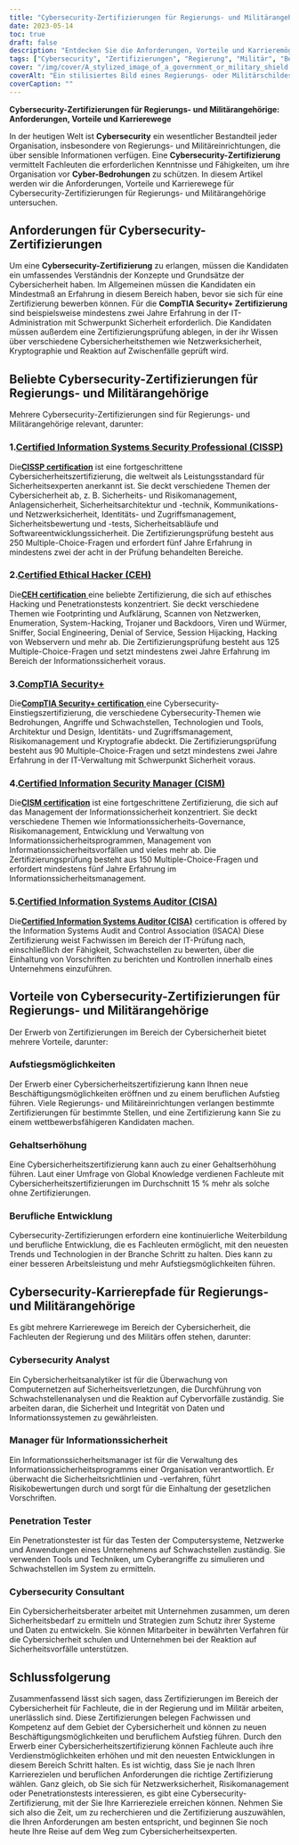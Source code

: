 ```yaml
---
title: "Cybersecurity-Zertifizierungen für Regierungs- und Militärangehörige"
date: 2023-05-14
toc: true
draft: false
description: "Entdecken Sie die Anforderungen, Vorteile und Karrieremöglichkeiten für Cybersecurity-Zertifizierungen im staatlichen und militärischen Bereich."
tags: ["Cybersecurity", "Zertifizierungen", "Regierung", "Militär", "Beruflicher Werdegang", "Informationssicherheit", "Verteidigung", "Sicherheitsfreigabe", "Einhaltung der Vorschriften", "Verordnungen", "Cyberkriminalität", "Cyber-Bedrohungen", "IT-Audit", "Risk Management", "CISSP", "CISM", "Sicherheit+", "CEH", "CAP", "CSSLP"]
cover: "/img/cover/A_stylized_image_of_a_government_or_military_shield.png"
coverAlt: "Ein stilisiertes Bild eines Regierungs- oder Militärschildes mit digitalen Schlössern und Schlüsseln im Hintergrund."
coverCaption: ""
---
```


**Cybersecurity-Zertifizierungen für Regierungs- und Militärangehörige: Anforderungen, Vorteile und Karrierewege**

In der heutigen Welt ist **Cybersecurity** ein wesentlicher Bestandteil jeder Organisation, insbesondere von Regierungs- und Militäreinrichtungen, die über sensible Informationen verfügen. Eine **Cybersecurity-Zertifizierung** vermittelt Fachleuten die erforderlichen Kenntnisse und Fähigkeiten, um ihre Organisation vor **Cyber-Bedrohungen** zu schützen. In diesem Artikel werden wir die Anforderungen, Vorteile und Karrierewege für Cybersecurity-Zertifizierungen für Regierungs- und Militärangehörige untersuchen.

## Anforderungen für Cybersecurity-Zertifizierungen

Um eine **Cybersecurity-Zertifizierung** zu erlangen, müssen die Kandidaten ein umfassendes Verständnis der Konzepte und Grundsätze der Cybersicherheit haben. Im Allgemeinen müssen die Kandidaten ein Mindestmaß an Erfahrung in diesem Bereich haben, bevor sie sich für eine Zertifizierung bewerben können. Für die **CompTIA Security+ Zertifizierung** sind beispielsweise mindestens zwei Jahre Erfahrung in der IT-Administration mit Schwerpunkt Sicherheit erforderlich. Die Kandidaten müssen außerdem eine Zertifizierungsprüfung ablegen, in der ihr Wissen über verschiedene Cybersicherheitsthemen wie Netzwerksicherheit, Kryptographie und Reaktion auf Zwischenfälle geprüft wird.

## Beliebte Cybersecurity-Zertifizierungen für Regierungs- und Militärangehörige

Mehrere Cybersecurity-Zertifizierungen sind für Regierungs- und Militärangehörige relevant, darunter:

### 1.[Certified Information Systems Security Professional (CISSP)](https://www.isc2.org/Certifications/CISSP)

Die[**CISSP certification**](https://www.isc2.org/Certifications/CISSP) ist eine fortgeschrittene Cybersicherheitszertifizierung, die weltweit als Leistungsstandard für Sicherheitsexperten anerkannt ist. Sie deckt verschiedene Themen der Cybersicherheit ab, z. B. Sicherheits- und Risikomanagement, Anlagensicherheit, Sicherheitsarchitektur und -technik, Kommunikations- und Netzwerksicherheit, Identitäts- und Zugriffsmanagement, Sicherheitsbewertung und -tests, Sicherheitsabläufe und Softwareentwicklungssicherheit. Die Zertifizierungsprüfung besteht aus 250 Multiple-Choice-Fragen und erfordert fünf Jahre Erfahrung in mindestens zwei der acht in der Prüfung behandelten Bereiche.

### 2.[Certified Ethical Hacker (CEH)](https://cert.eccouncil.org/certified-ethical-hacker.html)

Die[**CEH certification** ](https://cert.eccouncil.org/certified-ethical-hacker.html) eine beliebte Zertifizierung, die sich auf ethisches Hacking und Penetrationstests konzentriert. Sie deckt verschiedene Themen wie Footprinting und Aufklärung, Scannen von Netzwerken, Enumeration, System-Hacking, Trojaner und Backdoors, Viren und Würmer, Sniffer, Social Engineering, Denial of Service, Session Hijacking, Hacking von Webservern und mehr ab. Die Zertifizierungsprüfung besteht aus 125 Multiple-Choice-Fragen und setzt mindestens zwei Jahre Erfahrung im Bereich der Informationssicherheit voraus.

### 3.[CompTIA Security+](https://simeononsecurity.com/articles/comptias-security-plus-sy0-601-what-do-you-need-to-know/)

Die[**CompTIA Security+ certification** ](https://simeononsecurity.com/articles/comptias-security-plus-sy0-601-what-do-you-need-to-know/) eine Cybersecurity-Einstiegszertifizierung, die verschiedene Cybersecurity-Themen wie Bedrohungen, Angriffe und Schwachstellen, Technologien und Tools, Architektur und Design, Identitäts- und Zugriffsmanagement, Risikomanagement und Kryptografie abdeckt. Die Zertifizierungsprüfung besteht aus 90 Multiple-Choice-Fragen und setzt mindestens zwei Jahre Erfahrung in der IT-Verwaltung mit Schwerpunkt Sicherheit voraus.

### 4.[Certified Information Security Manager (CISM)](https://www.isaca.org/credentialing/cism)

Die[**CISM certification**](https://www.isaca.org/credentialing/cism) ist eine fortgeschrittene Zertifizierung, die sich auf das Management der Informationssicherheit konzentriert. Sie deckt verschiedene Themen wie Informationssicherheits-Governance, Risikomanagement, Entwicklung und Verwaltung von Informationssicherheitsprogrammen, Management von Informationssicherheitsvorfällen und vieles mehr ab. Die Zertifizierungsprüfung besteht aus 150 Multiple-Choice-Fragen und erfordert mindestens fünf Jahre Erfahrung im Informationssicherheitsmanagement.

### 5.[Certified Information Systems Auditor (CISA)](https://www.isaca.org/credentialing/cisa)

Die[**Certified Information Systems Auditor (CISA)**](https://www.isaca.org/credentialing/cisa) certification is offered by the Information Systems Audit and Control Association (ISACA) Diese Zertifizierung weist Fachwissen im Bereich der IT-Prüfung nach, einschließlich der Fähigkeit, Schwachstellen zu bewerten, über die Einhaltung von Vorschriften zu berichten und Kontrollen innerhalb eines Unternehmens einzuführen.

## Vorteile von Cybersecurity-Zertifizierungen für Regierungs- und Militärangehörige

Der Erwerb von Zertifizierungen im Bereich der Cybersicherheit bietet mehrere Vorteile, darunter:

### Aufstiegsmöglichkeiten

Der Erwerb einer Cybersicherheitszertifizierung kann Ihnen neue Beschäftigungsmöglichkeiten eröffnen und zu einem beruflichen Aufstieg führen. Viele Regierungs- und Militäreinrichtungen verlangen bestimmte Zertifizierungen für bestimmte Stellen, und eine Zertifizierung kann Sie zu einem wettbewerbsfähigeren Kandidaten machen.

### Gehaltserhöhung

Eine Cybersicherheitszertifizierung kann auch zu einer Gehaltserhöhung führen. Laut einer Umfrage von Global Knowledge verdienen Fachleute mit Cybersicherheitszertifizierungen im Durchschnitt 15 % mehr als solche ohne Zertifizierungen.

### Berufliche Entwicklung

Cybersecurity-Zertifizierungen erfordern eine kontinuierliche Weiterbildung und berufliche Entwicklung, die es Fachleuten ermöglicht, mit den neuesten Trends und Technologien in der Branche Schritt zu halten. Dies kann zu einer besseren Arbeitsleistung und mehr Aufstiegsmöglichkeiten führen.

## Cybersecurity-Karrierepfade für Regierungs- und Militärangehörige

Es gibt mehrere Karrierewege im Bereich der Cybersicherheit, die Fachleuten der Regierung und des Militärs offen stehen, darunter:

### Cybersecurity Analyst

Ein Cybersicherheitsanalytiker ist für die Überwachung von Computernetzen auf Sicherheitsverletzungen, die Durchführung von Schwachstellenanalysen und die Reaktion auf Cybervorfälle zuständig. Sie arbeiten daran, die Sicherheit und Integrität von Daten und Informationssystemen zu gewährleisten.

### Manager für Informationssicherheit

Ein Informationssicherheitsmanager ist für die Verwaltung des Informationssicherheitsprogramms einer Organisation verantwortlich. Er überwacht die Sicherheitsrichtlinien und -verfahren, führt Risikobewertungen durch und sorgt für die Einhaltung der gesetzlichen Vorschriften.

### Penetration Tester

Ein Penetrationstester ist für das Testen der Computersysteme, Netzwerke und Anwendungen eines Unternehmens auf Schwachstellen zuständig. Sie verwenden Tools und Techniken, um Cyberangriffe zu simulieren und Schwachstellen im System zu ermitteln.

### Cybersecurity Consultant

Ein Cybersicherheitsberater arbeitet mit Unternehmen zusammen, um deren Sicherheitsbedarf zu ermitteln und Strategien zum Schutz ihrer Systeme und Daten zu entwickeln. Sie können Mitarbeiter in bewährten Verfahren für die Cybersicherheit schulen und Unternehmen bei der Reaktion auf Sicherheitsvorfälle unterstützen.

## Schlussfolgerung

Zusammenfassend lässt sich sagen, dass Zertifizierungen im Bereich der Cybersicherheit für Fachleute, die in der Regierung und im Militär arbeiten, unerlässlich sind. Diese Zertifizierungen belegen Fachwissen und Kompetenz auf dem Gebiet der Cybersicherheit und können zu neuen Beschäftigungsmöglichkeiten und beruflichem Aufstieg führen. Durch den Erwerb einer Cybersicherheitszertifizierung können Fachleute auch ihre Verdienstmöglichkeiten erhöhen und mit den neuesten Entwicklungen in diesem Bereich Schritt halten. Es ist wichtig, dass Sie je nach Ihren Karrierezielen und beruflichen Anforderungen die richtige Zertifizierung wählen. Ganz gleich, ob Sie sich für Netzwerksicherheit, Risikomanagement oder Penetrationstests interessieren, es gibt eine Cybersecurity-Zertifizierung, mit der Sie Ihre Karriereziele erreichen können. Nehmen Sie sich also die Zeit, um zu recherchieren und die Zertifizierung auszuwählen, die Ihren Anforderungen am besten entspricht, und beginnen Sie noch heute Ihre Reise auf dem Weg zum Cybersicherheitsexperten.
